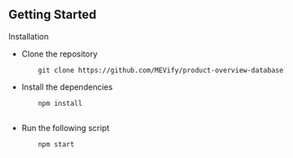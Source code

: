 ## Getting Started

Installation
- Clone the repository
    ```
        git clone https://github.com/MEVify/product-overview-database
    ```
- Install the dependencies
    ```
        npm install
    ```
    ```
- Run the following script
    ```
        npm start
    ```